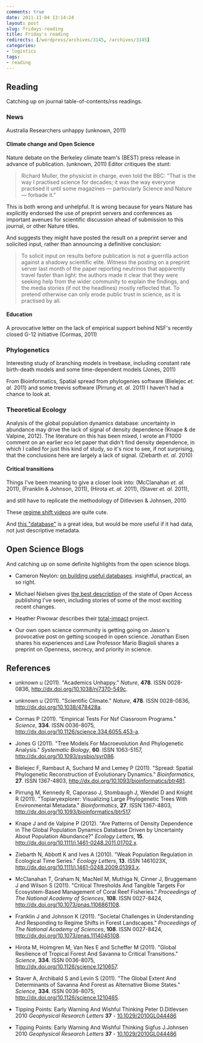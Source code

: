 ```yaml
---
comments: true
date: 2011-11-04 13:14:24
layout: post
slug: fridays-reading
title: Friday's reading
redirects: [/wordpress/archives/3145, /archives/3145]
categories:
- logistics
tags:
- reading
---
```


## Reading


Catching up on journal table-of-contents/rss readings.


### News


Australia Researchers unhappy (unknown, 2011)


#### Climate change and Open Science


Nature debate on the Berkeley climate team's (BEST) press release in advance of publication. (unknown, 2011) Editor critiques the stunt:


> Richard Muller, the physicist in charge, even told the BBC: "That is the way I practised science for decades; it was the way everyone practised it until some magazines — particularly Science and Nature — forbade it."

This is both wrong and unhelpful. It is wrong because for years Nature has explicitly endorsed the use of preprint servers and conferences as important avenues for scientific discussion ahead of submission to this journal, or other Nature titles.


And suggests they might have posted the result on a preprint server and solicited input, rather than announcing a definitive conclusion:


> To solicit input on results before publication is not a guerrilla action against a shadowy scientific elite. Witness the posting on a preprint server last month of the paper reporting neutrinos that apparently travel faster than light: the authors made it clear that they were seeking help from the wider community to explain the findings, and the media stories (if not the headlines) mostly reflected that. To pretend otherwise can only erode public trust in science, as it is practised by all.




#### Education


A provocative letter on the lack of empirical support behind NSF's recently closed G-12 initiative (Cormas, 2011)




### Phylogenetics


Interesting study of branching models in treebase, including constant rate birth-death models and some time-dependent models (Jones, 2011)

From Bioinformatics, Spatial spread from phylogenies software (Bielejec _et. al._ 2011) and some treevis software (Pirrung _et. al._ 2011) I haven't had a chance to look at.


### Theoretical Ecology


Analysis of the global population dynamics database: uncertainty in abundance may drive the lack of signal of density dependence (Knape & de Valpine, 2012). The literature on this has been mixed, I wrote an F1000 comment on an earlier eco let paper that didn't find density dependence, in which I called for just this kind of study, so it's nice to see, if not surprising, that the conclusions here are largely a lack of signal. (Ziebarth _et. al._ 2010)


#### Critical transitions


Things I've been meaning to give a closer look into: (McClanahan _et. al._ 2011), (Franklin & Johnson, 2011), (Hirota _et. al._ 2011), (Staver _et. al._ 2011),

and still have to replicate the methodology of Ditlevsen & Johnsen, 2010

These [regime shift videos](http://rs.resalliance.org/2010/12/13/resilience-and-regime-shift-videos/) are quite cute.

And [this "database"](http://www.regimeshifts.org) is a great idea, but would be more useful if it had data, not just descriptive metadata.


## Open Science Blogs


And catching up on some definite highlights from the open science blogs.



	
  * Cameron Neylon: [on building useful databases](http://cameronneylon.net/blog/building-the-perfect-data-repository-or-the-one-that-might-get-used/). insightful, practical, an so right.

	
  * Michael Nielsen gives [the best description](http://michaelnielsen.org/blog/open-access-a-short-summary/) of the state of Open Access publishing I've seen, including stories of some of the most exciting recent changes.

	
  * Heather Piwowar describes their [total-impact](http://researchremix.wordpress.com/2011/10/31/total-impact-party/) project.

	
  * Our own open science community is getting going on Jason's provocative post on getting scooped in open science. Jonathan Eisen shares his experiences and Law Professor Mario Biagioli shares a preprint on Openness, secrecy, and priority in science.



## References


- unknown u (2011).
"Academics Unhappy."
*Nature*, **478**.
ISSN 0028-0836, <a href="http://dx.doi.org/10.1038/nj7370-549c">http://dx.doi.org/10.1038/nj7370-549c</a>.

- unknown u (2011).
"Scientific Climate."
*Nature*, **478**.
ISSN 0028-0836, <a href="http://dx.doi.org/10.1038/478428a">http://dx.doi.org/10.1038/478428a</a>.

- Cormas P (2011).
"Empirical Tests For Nsf Classroom Programs."
*Science*, **334**.
ISSN 0036-8075, <a href="http://dx.doi.org/10.1126/science.334.6055.453-a">http://dx.doi.org/10.1126/science.334.6055.453-a</a>.

- Jones G (2011).
"Tree Models For Macroevolution And Phylogenetic Analysis."
*Systematic Biology*, **60**.
ISSN 1063-5157, <a href="http://dx.doi.org/10.1093/sysbio/syr086">http://dx.doi.org/10.1093/sysbio/syr086</a>.

- Bielejec F, Rambaut A, Suchard M and Lemey P (2011).
"Spread: Spatial Phylogenetic Reconstruction of Evolutionary Dynamics."
*Bioinformatics*, **27**.
ISSN 1367-4803, <a href="http://dx.doi.org/10.1093/bioinformatics/btr481">http://dx.doi.org/10.1093/bioinformatics/btr481</a>.

- Pirrung M, Kennedy R, Caporaso J, Stombaugh J, Wendel D and Knight R (2011).
"Topiaryexplorer: Visualizing Large Phylogenetic Trees With Environmental Metadata."
*Bioinformatics*, **27**.
ISSN 1367-4803, <a href="http://dx.doi.org/10.1093/bioinformatics/btr517">http://dx.doi.org/10.1093/bioinformatics/btr517</a>.

- Knape J and de Valpine P (2012).
"Are Patterns of Density Dependence in The Global Population Dynamics Database Driven by Uncertainty About Population Abundance?"
*Ecology Letters*, **15**.
<a href="http://dx.doi.org/10.1111/j.1461-0248.2011.01702.x">http://dx.doi.org/10.1111/j.1461-0248.2011.01702.x</a>.

- Ziebarth N, Abbott K and Ives A (2010).
"Weak Population Regulation in Ecological Time Series."
*Ecology Letters*, **13**.
ISSN 1461023X, <a href="http://dx.doi.org/10.1111/j.1461-0248.2009.01393.x">http://dx.doi.org/10.1111/j.1461-0248.2009.01393.x</a>.

- McClanahan T, Graham N, MacNeil M, Muthiga N, Cinner J, Bruggemann J and Wilson S (2011).
"Critical Thresholds And Tangible Targets For Ecosystem-Based Management of Coral Reef Fisheries."
*Proceedings of The National Academy of Sciences*, **108**.
ISSN 0027-8424, <a href="http://dx.doi.org/10.1073/pnas.1106861108">http://dx.doi.org/10.1073/pnas.1106861108</a>.

- Franklin J and Johnson K (2011).
"Societal Challenges in Understanding And Responding to Regime Shifts in Forest Landscapes."
*Proceedings of The National Academy of Sciences*, **108**.
ISSN 0027-8424, <a href="http://dx.doi.org/10.1073/pnas.1114045108">http://dx.doi.org/10.1073/pnas.1114045108</a>.

- Hirota M, Holmgren M, Van Nes E and Scheffer M (2011).
"Global Resilience of Tropical Forest And Savanna to Critical Transitions."
*Science*, **334**.
ISSN 0036-8075, <a href="http://dx.doi.org/10.1126/science.1210657">http://dx.doi.org/10.1126/science.1210657</a>.

- Staver A, Archibald S and Levin S (2011).
"The Global Extent And Determinants of Savanna And Forest as Alternative Biome States."
*Science*, **334**.
ISSN 0036-8075, <a href="http://dx.doi.org/10.1126/science.1210465">http://dx.doi.org/10.1126/science.1210465</a>.



-  Tipping Points: Early Warning And Wishful Thinking Peter D.Ditlevsen 2010 *Geophysical Research Letters* **37**   - [10.1029/2010GL044486](http://dx.doi.org/10.1029/2010GL044486)
-  Tipping Points: Early Warning And Wishful Thinking Sigfus J.Johnsen 2010 *Geophysical Research Letters* **37**   - [10.1029/2010GL044486](http://dx.doi.org/10.1029/2010GL044486)
